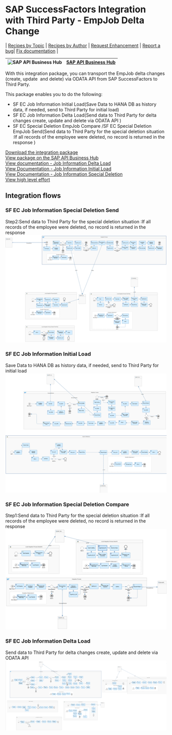 # SAP SuccessFactors Integration with Third Party - EmpJob Delta Change

\| [Recipes by Topic](../../readme.md ) \| [Recipes by Author](../../author.md ) \| [Request Enhancement](https://github.com/SAP-samples/cloud-integration-flow/issues/new?assignees=&labels=Recipe%20Fix,enhancement&template=recipe-request.md&title=Improve%20SAP%20SuccessFactors%20Integration%20with%20Third%20Party%20-%20EmpJob%20Delta%20Change) \| [Report a bug](https://github.com/SAP-samples/cloud-integration-flow/issues/new?assignees=&labels=Recipe%20Fix,bug&template=bug_report.md&title=Issue%20with%20SAP%20SuccessFactors%20Integration%20with%20Third%20Party%20-%20EmpJob%20Delta%20Change)\| [Fix documentation](https://github.com/SAP-samples/cloud-integration-flow/issues/new?assignees=&labels=Recipe%20Fix,documentation&template=bug_report.md&title=Docu%20fix%20SAP%20SuccessFactors%20Integration%20with%20Third%20Party%20-%20EmpJob%20Delta%20Change) \|

 ![SAP API Business Hub](https://github.com/SAPAPIBusinessHub.png?size=50 ) | [SAP API Business Hub](https://api.sap.com/allcommunity) |
 ----|----|

<p>With this integration package, you can transport the EmpJob delta changes (create, update&nbsp; and delete) via ODATA API from SAP SuccessFactors to Third Party.</p>
<p>This package enables you to do the following:</p>
<ul>
 <li>SF EC Job Information Initial Load(Save Data to HANA DB as history data, if needed, send to Third Party for initial load)</li>
 <li>SF EC Job Information Delta Load(Send data to Third Party for delta changes create, update and delete via ODATA API )</li>
 <li>SF EC Special Deletion EmpJob Compare /SF EC Special Deletion EmpJob Send(Send data to Third Party for the special deletion situation :If all records of the employee were deleted, no record is returned in the response )</li>
</ul>

[Download the integration package](SAPSuccessFactorsIntegrationwithThirdPartyEmpJobDeltaChange.zip)\
[View package on the SAP API Business Hub](https://api.sap.com/package/SAPSuccessFactorsIntegrationwithThirdPartyEmpJobDeltaChange)\
[View documentation - Job Information Delta Load](Documentation_SF-EC-Job-Information-Delta-Load.pdf)\
[View Documentation - Job Information Initial Load](Documentation_SF-EC-Job-Information-Initial-Load.pdf)\
[View Documentation - Job Information Special Deletion](Documentation_SF-EC-Job-Information-Special-Deletion.pdf)\
[View high level effort](effort.md)

 ## Integration flows
### SF EC Job Information Special Deletion Send
Step2:Send data to Third Party for the special deletion situation :If all records of the employee were deleted, no record is returned in the response \
 ![input-image](SF_EC_Job_Information_Special_Deletion_Send.png)
### SF EC Job Information Initial Load
Save Data to HANA DB as history data, if needed, send to Third Party for initial load \
 ![input-image](SF_EC_Job_Information_Initial_Load.png)
### SF EC Job Information Special Deletion Compare
Step1:Send data to Third Party for the special deletion situation :If all records of the employee were deleted, no record is returned in the response \
 ![input-image](SF_EC_Job_Information_Special_Deletion_Compare.png)
### SF EC Job Information Delta Load
Send data to Third Party for delta changes create, update and delete via ODATA API  \
 ![input-image](SF_EC_Job_Information_Delta_Load.png)

